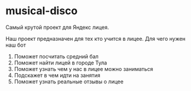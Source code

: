 # musical-disco
Самый крутой проект для Яндекс лицея.

Наш проект предназначен для тех кто учится в лицее.
Для чего нужен наш бот
  1. Поможет посчитать средний бал
  2. Поможет найти лицей в городе Тула
  3. Поможет узнать чем у нас в лицее можно заниматься
  4. Подскажет в чем идти на занятия
  5. Поможет узнать реальные отзывы о лицее

